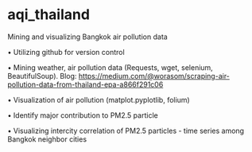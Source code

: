 # aqi_thailand

Mining and visualizing Bangkok air pollution data 

•	Utilizing github for version control 

•	Mining weather, air pollution data (Requests, wget, selenium, BeautifulSoup). Blog: https://medium.com/@worasom/scraping-air-pollution-data-from-thailand-epa-a866f291c06

•	Visualization of air pollution (matplot.pyplotlib, folium) 

•	Identify major contribution to PM2.5 particle

•	Visualizing intercity correlation of PM2.5 particles - time series among Bangkok neighbor cities 
